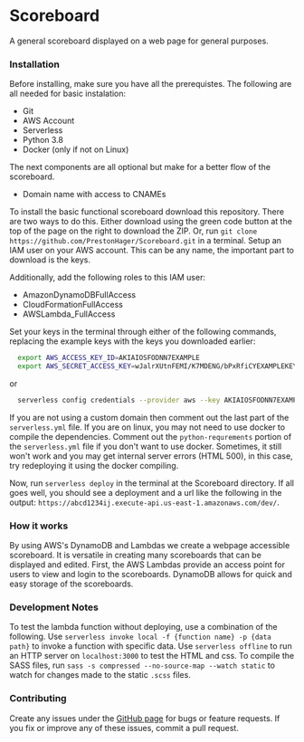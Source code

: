 # Scoreboard

A general scoreboard displayed on a web page for general purposes.

### Installation

Before installing, make sure you have all the prerequistes.
The following are all needed for basic instalation:

 + Git
 + AWS Account
 + Serverless
 + Python 3.8
 + Docker (only if not on Linux)

The next components are all optional but make for a better flow of the scoreboard.

 + Domain name with access to CNAMEs

To install the basic functional scoreboard download this repository.
There are two ways to do this.
Either download using the green code button at the top of the page on the right to download the ZIP.
Or, run `git clone https://github.com/PrestonHager/Scoreboard.git` in a terminal.
Setup an IAM user on your AWS account.
This can be any name, the important part to download is the keys.
<!-- TODO: there is a way to program these roles into the serverless.yml file
      then, we wouldn't need to add these permissions manually. -->
Additionally, add the following roles to this IAM user:

 + AmazonDynamoDBFullAccess
 + CloudFormationFullAccess
 + AWSLambda_FullAccess

Set your keys in the terminal through either of the following commands, replacing the example keys with the keys you downloaded earlier:

```bash
  export AWS_ACCESS_KEY_ID=AKIAIOSFODNN7EXAMPLE
  export AWS_SECRET_ACCESS_KEY=wJalrXUtnFEMI/K7MDENG/bPxRfiCYEXAMPLEKEY
```

or

```bash
  serverless config credentials --provider aws --key AKIAIOSFODNN7EXAMPLE --secret wJalrXUtnFEMI/K7MDENG/bPxRfiCYEXAMPLEKEY
```

If you are not using a custom domain then comment out the last part of the `serverless.yml` file.
If you are on linux, you may not need to use docker to compile the dependencies.
Comment out the `python-requrements` portion of the `serverless.yml` file if you don't want to use docker.
Sometimes, it still won't work and you may get internal server errors (HTML 500), in this case, try redeploying it using the docker compiling.

Now, run `serverless deploy` in the terminal at the Scoreboard directory.
If all goes well, you should see a deployment and a url like the following in the output: `https://abcd1234ij.execute-api.us-east-1.amazonaws.com/dev/`.


### How it works

By using AWS's DynamoDB and Lambdas we create a webpage accessible scoreboard.
It is versatile in creating many scoreboards that can be displayed and edited.
First, the AWS Lambdas provide an access point for users to view and login to the scoreboards.
DynamoDB allows for quick and easy storage of the scoreboards.

### Development Notes

To test the lambda function without deploying, use a combination of the following.
Use `serverless invoke local -f {function name} -p {data path}` to invoke a function with specific data.
Use `serverless offline` to run an HTTP server on `localhost:3000` to test the HTML and css.
To compile the SASS files, run `sass -s compressed --no-source-map --watch static` to watch for changes made to the static `.scss` files.

### Contributing

Create any issues under the [GitHub page][0] for bugs or feature requests.
If you fix or improve any of these issues, commit a pull request.

[0]: https://github.com/PrestonHager/Scoreboard
